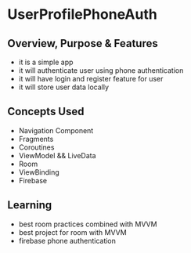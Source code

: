 # UserProfilePhoneAuth



## Overview, Purpose & Features
- it is a simple app
- it will authenticate user using phone authentication
- it will have login and register feature for user
- it will store user data locally

## Concepts Used
- Navigation Component
- Fragments
- Coroutines
- ViewModel && LiveData
- Room
- ViewBinding
- Firebase

## Learning
- best room practices combined with MVVM
- best project for room with MVVM
- firebase phone authentication
